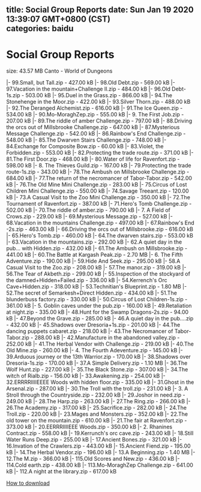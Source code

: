 
title: Social Group Reports
date: Sun Jan 19 2020 13:39:07 GMT+0800 (CST)    
categories: baidu
---

# Social Group Reports
size: 43.57 MB
 Canto - World of Dungeons
 
|- 99.Small, but Tall.zip - 427.00 kB
|- 98.Old Debt.zip - 569.00 kB
|- 97.Vacation in the mountain+Challenge II.zip - 484.00 kB
|- 96.Old Debt-1s.zip - 503.00 kB
|- 95.Duel in the Grass.zip - 866.00 kB
|- 94.The Stonehenge in the Moor.zip - 422.00 kB
|- 93.Silver Thorn.zip - 488.00 kB
|- 92.The Deranged Alchemist.zip - 616.00 kB
|- 91.The Ice Queen.zip - 534.00 kB
|- 90.Mo-MoraghZep.zip - 555.00 kB
|- 9. The First Job.zip - 207.00 kB
|- 89.The riddle of amber Challenge.zip - 797.00 kB
|- 88.Driving the orcs out of Millsbrooke Challenge.zip - 647.00 kB
|- 87.Mysterious Message Challenge.zip - 542.00 kB
|- 86.Rainbow's End Challenge.zip - 548.00 kB
|- 85.The Dwarven Stairs Challenge.zip - 748.00 kB
|- 84.Exchange for Composite Bow.zip - 60.00 kB
|- 83.Violet, the Forbidden.zip - 553.00 kB
|- 82.Protecting the trade route.zip - 371.00 kB
|- 81.The First Door.zip - 468.00 kB
|- 80.Water of life for Ravenfort.zip - 598.00 kB
|- 8. The Thieves Guild.zip - 167.00 kB
|- 79.Protecting the trade route-1s.zip - 343.00 kB
|- 78.The Ambush on Millsbrooke Challenge.zip - 684.00 kB
|- 77.The return of the necromancer of Tabor-Tabor.zip - 542.00 kB
|- 76.The Old Mine Mini Challenge.zip - 283.00 kB
|- 75.Circus of Lost Children Mini Challenge.zip - 550.00 kB
|- 74.Savage Treeant.zip - 120.00 kB
|- 73.A Casual Visit to the Zoo Mini Challenge.zip - 350.00 kB
|- 72.The Tournament of Ravenfort.zip - 387.00 kB
|- 71.Hero's Tomb Challenge.zip - 502.00 kB
|- 70.The riddle of amber.zip - 790.00 kB
|- 7. A Field of Crows.zip - 229.00 kB
|- 69.Mysterious Message.zip - 527.00 kB
|- 68.Vacation in the mountains Challenge.zip - 497.00 kB
|- 67.Rainbow's End -2s.zip - 463.00 kB
|- 66.Driving the orcs out of Millsbrooke.zip - 616.00 kB
|- 65.Hero's Tomb.zip - 460.00 kB
|- 64.The dwarven stairs.zip - 553.00 kB
|- 63.Vacation in the mountains.zip - 292.00 kB
|- 62.A quiet day in the pub... with Hidden.zip - 432.00 kB
|- 61.The Ambush on Millsbrooke.zip - 441.00 kB
|- 60.The Battle at Kargash Peak.zip - 2.70 MB
|- 6. The Fifth Adventure.zip - 190.00 kB
|- 59.Hide And Seek.zip - 295.00 kB
|- 58.A Casual Visit to the Zoo.zip - 208.00 kB
|- 57.The manor.zip - 319.00 kB
|- 56.The Tear of Akbeth.zip - 299.00 kB
|- 55.Inspection of the stockyard of the damned+Hidden+Failed.zip - 336.00 kB
|- 54.Kerrench's Orc Cave+Hidden.zip - 318.00 kB
|- 53.Technitian's Blueprint.zip - 1.80 MB
|- 52.The secret of Semarkesh+Direct Hidden.zip - 434.00 kB
|- 51.The blunderbuss factory.zip - 330.00 kB
|- 50.Circus of Lost Children-1s.zip - 361.00 kB
|- 5. Goblin caves under the pub.zip - 160.00 kB
|- 49.Retaliation at night.zip - 335.00 kB
|- 48.Hunt for the Swamp Dragons-2s.zip - 94.00 kB
|- 47.Beyond the Grave.zip - 285.00 kB
|- 46.A quiet day in the pub....zip - 432.00 kB
|- 45.Shadows over Dresoria+1s.zip - 201.00 kB
|- 44.The dancing puppets cabaret.zip - 218.00 kB
|- 43.The Necromancer of Tabor-Tabor.zip - 288.00 kB
|- 42.Manufacture in the abandoned valley.zip - 252.00 kB
|- 41.The Herbal Vendor with Challenge.zip - 219.00 kB
|- 40.The Old Mine.zip - 260.00 kB
|- 4. The Fourth Adeventure.zip - 145.00 kB
|- 39.Arduous journey or the 13th Warrior.zip - 170.00 kB
|- 38.Shadows over Dresoria-1s.zip - 170.00 kB
|- 37.A Simple Delivery.zip - 1.10 MB
|- 36.The Wolf Hunt.zip - 227.00 kB
|- 35.The Black Stone.zip - 307.00 kB
|- 34.The witch of Rialb.zip - 156.00 kB
|- 33.Awakening.zip - 254.00 kB
|- 32.ERRRRIIIIEEEE Woods with hidden floor.zip - 335.00 kB
|- 31.Ghost in the Arsenal.zip - 287.00 kB
|- 30.The Troll with the troll.zip - 231.00 kB
|- 3. A Stroll through the Countryside.zip - 232.00 kB
|- 29.Joshor in need.zip - 249.00 kB
|- 28.The Harp.zip - 263.00 kB
|- 27.The Ring.zip - 266.00 kB
|- 26.The Academy.zip - 317.00 kB
|- 25.Sacrifice.zip - 282.00 kB
|- 24.The Troll.zip - 220.00 kB
|- 23.Mages and Monsters.zip - 352.00 kB
|- 22.The old tower on the mountain.zip - 610.00 kB
|- 21.The fair at Ravenfort.zip - 373.00 kB
|- 20.EERRRIIIIEEE Woods.zip - 350.00 kB
|- 2. Rhanines Contract.zip - 558.00 kB
|- 19.Kerrunch's orc cave.zip - 243.00 kB
|- 18.Still Water Runs Deep.zip - 255.00 kB
|- 17.Ancient Bones.zip - 321.00 kB
|- 16.Invation of the Crawlers.zip - 443.00 kB
|- 15.Ancient Fiend.zip - 195.00 kB
|- 14.The Herbal Vendor.zip - 196.00 kB
|- 13.A Beginning.zip - 1.40 MB
|- 12.The M.zip - 366.00 kB
|- 115.Old Scores and New.zip - 436.00 kB
|- 114.Cold earth.zip - 438.00 kB
|- 113.Mo-MoraghZep Challenge.zip - 641.00 kB
|- 112.A night at the library.zip - 617.00 kB

[How to download](https://bpcam.bemobtrk.com/go/2ceec3aa-1ca2-46d6-b9ff-aaa5c184517c?jno=5488)